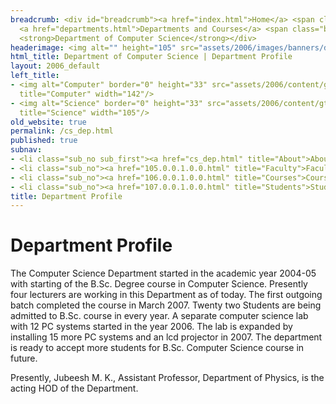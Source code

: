 ```yaml
---
breadcrumb: <div id="breadcrumb"><a href="index.html">Home</a> <span class="breadcrumb_spacer">&gt;</span>
  <a href="departments.html">Departments and Courses</a> <span class="breadcrumb_spacer">&gt;</span>
  <strong>Department of Computer Science</strong></div>
headerimage: <img alt="" height="105" src="assets/2006/images/banners/departments.jpg" width="472"/>
html_title: Department of Computer Science | Department Profile
layout: 2006_default
left_title:
- <img alt="Computer" border="0" height="33" src="assets/2006/content/gt/91f3e9fd7ed19d82a3ca85a92046fd25.png"
  title="Computer" width="142"/>
- <img alt="Science" border="0" height="33" src="assets/2006/content/gt/05e5ab574e367fd87bc004ee44190c7f.png"
  title="Science" width="105"/>
old_website: true
permalink: /cs_dep.html
published: true
subnav:
- <li class="sub_no sub_first"><a href="cs_dep.html" title="About">About</a></li>
- <li class="sub_no"><a href="105.0.0.1.0.0.html" title="Faculty">Faculty</a></li>
- <li class="sub_no"><a href="106.0.0.1.0.0.html" title="Courses">Courses</a></li>
- <li class="sub_no"><a href="107.0.0.1.0.0.html" title="Students">Students</a></li>
title: Department Profile
---
```


# Department Profile

The Computer Science Department started in the academic year 2004-05 with
starting of the B.Sc. Degree course in Computer Science. Presently four
lecturers are working in this Department as of today. The first outgoing batch completed
the course in March 2007. Twenty two Students are being admitted to B.Sc. course
in every year. A separate computer science lab with 12 PC systems started in
the year 2006. The lab is expanded by installing 15 more PC systems and an lcd
projector in 2007. The department is ready to accept more students for B.Sc.
Computer Science course in future.  

Presently, Jubeesh M. K., Assistant Professor, Department of Physics, is the
acting HOD of the Department.